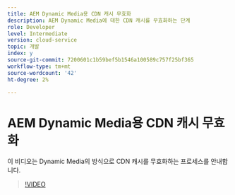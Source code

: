 ```yaml
---
title: AEM Dynamic Media용 CDN 캐시 무효화
description: AEM Dynamic Media에 대한 CDN 캐시를 무효화하는 단계
role: Developer
level: Intermediate
version: cloud-service
topic: 개발
index: y
source-git-commit: 7200601c1b59bef5b1546a100589c757f25bf365
workflow-type: tm+mt
source-wordcount: '42'
ht-degree: 2%

---
```



# AEM Dynamic Media용 CDN 캐시 무효화

이 비디오는 Dynamic Media의 방식으로 CDN 캐시를 무효화하는 프로세스를 안내합니다.

>[!VIDEO](https://video.tv.adobe.com/v/335457?quality=9&learn=on)
